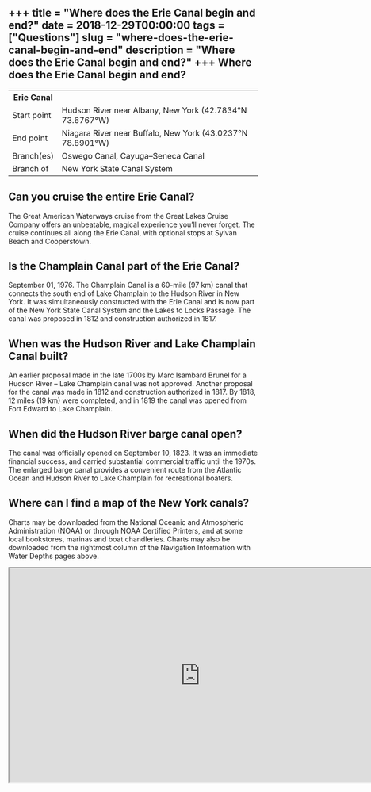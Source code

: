 +++
title = "Where does the Erie Canal begin and end?"
date = 2018-12-29T00:00:00
tags = ["Questions"]
slug = "where-does-the-erie-canal-begin-and-end"
description = "Where does the Erie Canal begin and end?"
+++
Where does the Erie Canal begin and end?
----------------------------------------

<table><tr><th>Erie Canal</th></tr><tr><td>Start point</td><td>Hudson River near Albany, New York (42.7834°N 73.6767°W)</td></tr><tr><td>End point</td><td>Niagara River near Buffalo, New York (43.0237°N 78.8901°W)</td></tr><tr><td>Branch(es)</td><td>Oswego Canal, Cayuga–Seneca Canal</td></tr><tr><td>Branch of</td><td>New York State Canal System</td></tr></table>

Can you cruise the entire Erie Canal?
-------------------------------------

The Great American Waterways cruise from the Great Lakes Cruise Company offers an unbeatable, magical experience you’ll never forget. The cruise continues all along the Erie Canal, with optional stops at Sylvan Beach and Cooperstown.

Is the Champlain Canal part of the Erie Canal?
----------------------------------------------

September 01, 1976. The Champlain Canal is a 60-mile (97 km) canal that connects the south end of Lake Champlain to the Hudson River in New York. It was simultaneously constructed with the Erie Canal and is now part of the New York State Canal System and the Lakes to Locks Passage. The canal was proposed in 1812 and construction authorized in 1817.

When was the Hudson River and Lake Champlain Canal built?
---------------------------------------------------------

An earlier proposal made in the late 1700s by Marc Isambard Brunel for a Hudson River – Lake Champlain canal was not approved. Another proposal for the canal was made in 1812 and construction authorized in 1817. By 1818, 12 miles (19 km) were completed, and in 1819 the canal was opened from Fort Edward to Lake Champlain.

When did the Hudson River barge canal open?
-------------------------------------------

The canal was officially opened on September 10, 1823. It was an immediate financial success, and carried substantial commercial traffic until the 1970s. The enlarged barge canal provides a convenient route from the Atlantic Ocean and Hudson River to Lake Champlain for recreational boaters.

Where can I find a map of the New York canals?
----------------------------------------------

Charts may be downloaded from the National Oceanic and Atmospheric Administration (NOAA) or through NOAA Certified Printers, and at some local bookstores, marinas and boat chandleries. Charts may also be downloaded from the rightmost column of the Navigation Information with Water Depths pages above.

<iframe allow="accelerometer; autoplay; clipboard-write; encrypted-media; gyroscope; picture-in-picture" allowfullscreen="" class="__youtube_prefs__  epyt-is-override  no-lazyload" data-no-lazy="1" data-origheight="433" data-origwidth="770" data-skipgform_ajax_framebjll="" height="433" id="_ytid_84699" loading="lazy" src="https://www.youtube.com/embed/mTDHeSCDqig?enablejsapi=1&autoplay=0&cc_load_policy=0&cc_lang_pref=&iv_load_policy=1&loop=0&modestbranding=0&rel=1&fs=1&playsinline=0&autohide=2&theme=dark&color=red&controls=1&" title="YouTube player" width="770"></iframe>